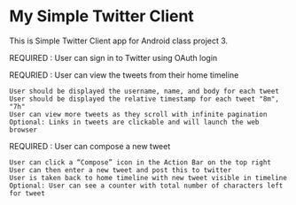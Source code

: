 # My Simple Twitter Client

This is Simple Twitter Client app for Android class project 3.

REQUIRED : User can sign in to Twitter using OAuth login

REQURIED : User can view the tweets from their home timeline 
	
	User should be displayed the username, name, and body for each tweet
	User should be displayed the relative timestamp for each tweet "8m", "7h"
	User can view more tweets as they scroll with infinite pagination
	Optional: Links in tweets are clickable and will launch the web browser

REQUIRED : User can compose a new tweet 
	
	User can click a “Compose” icon in the Action Bar on the top right
	User can then enter a new tweet and post this to twitter
	User is taken back to home timeline with new tweet visible in timeline
	Optional: User can see a counter with total number of characters left for tweet




